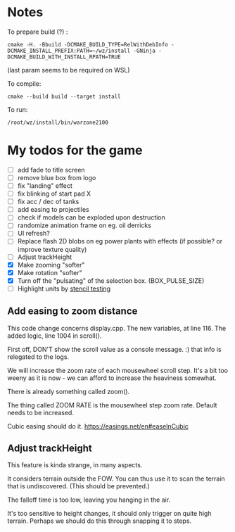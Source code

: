 Notes
=====

To prepare build (?) :

    cmake -H. -Bbuild -DCMAKE_BUILD_TYPE=RelWithDebInfo -DCMAKE_INSTALL_PREFIX:PATH=~/wz/install -GNinja -DCMAKE_BUILD_WITH_INSTALL_RPATH=TRUE
(last param seems to be required on WSL)

To compile:

    cmake --build build --target install

To run:

    /root/wz/install/bin/warzone2100

My todos for the game
=====================

* [ ] add fade to title screen
* [ ] remove blue box from logo
* [ ] fix "landing" effect
* [ ] fix blinking of start pad X
* [ ] fix acc / dec of tanks
* [ ] add easing to projectiles
* [ ] check if models can be exploded upon destruction
* [ ] randomize animation frame on eg. oil derricks
* [ ] UI refresh?
* [ ] Replace flash 2D blobs on eg power plants with effects (if possible? or improve texture quality)
* [ ] Adjust trackHeight
* [x] Make zooming "softer"
* [x] Make rotation "softer"
* [x] Turn off the "pulsating" of the selection box. (BOX_PULSE_SIZE)
* [ ] Highlight units by [stencil testing](https://learnopengl.com/Advanced-OpenGL/Stencil-testing)

Add easing to zoom distance
---------------------------

This code change concerns display.cpp. The new variables, at line 116. The added logic, line 1004 in scroll().

First off, DON'T show the scroll value as a console message. :) that info is relegated to the logs.

We will increase the zoom rate of each mousewheel scroll step. It's a bit too weeny as it is now - we can afford to increase the heaviness somewhat.

There is already something called zoom().

The thing called ZOOM RATE is the mousewheel step zoom rate. Default needs to be increased.

Cubic easing should do it. https://easings.net/en#easeInCubic

Adjust trackHeight
------------------

This feature is kinda strange, in many aspects.

It considers terrain outside the FOW. You can thus use it to scan the terrain that is undiscovered. (This should be prevented.)

The falloff time is too low, leaving you hanging in the air.

It's too sensitive to height changes, it should only trigger on quite high terrain. Perhaps we should do this through snapping it to steps.
